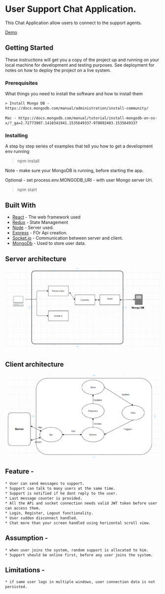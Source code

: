 
# User Support Chat Application.

This Chat Application allow users to connect to the support agents.

[Demo](https://user-support-chat-app.herokuapp.com/)

## Getting Started

These instructions will get you a copy of the project up and running on your local machine for development and testing purposes. See deployment for notes on how to deploy the project on a live system.

### Prerequisites

What things you need to install the software and how to install them

    > Install Mongo DB - 
    https://docs.mongodb.com/manual/administration/install-community/

    Mac - https://docs.mongodb.com/manual/tutorial/install-mongodb-on-os-x/?_ga=2.72773907.1410341941.1535649337-970892403.1535649337


### Installing

A step by step series of examples that tell you how to get a development env running

> npm install

Note - make sure your MongoDB is running, before starting the app.

Optional - set process.env.MONGODB_URI - with user Mongo server Uri.

> npm start

## Built With

* [React](https://reactjs.org/) - The web framework used
* [Redux](https://redux.js.org/) - State Management
* [Node](https://nodejs.org/en/) - Server used.
* [Express](https://nodejs.org/en/) - FOr Api creation.
* [Socket.io](https://socket.io/) - Communication between server and client.
* [MongoDb](https://www.mongodb.com/) - Used to store user data.

## Server architecture
![server architecture](https://github.com/ishachopde/ChatAppChallenge/blob/master/architecture/ChatAppArchitectureDiagram.png "Server Architecture")

## Client architecture
![client architecture](https://github.com/ishachopde/ChatAppChallenge/blob/master/architecture/ClientArchitecture.png "Client Architecture")

## Feature - 
    * User can send messages to support.
    * Support can talk to many users at the same time.
    * Support is notified if he dont reply to the user.
    * Last message counter is provided.
    * All the APi and socket connection needs valid JWT token before user can access them.
    * Login, Register, Logout functionality.
    * User sudden disconnect handled.
    * Chat more than your screen handled using horizontal scroll view.

## Assumption - 
    * when user joins the system, random support is allocated to him. 
    * Support should be online first, before any user joins the system.

## Limitations - 
    * if same user logs in multiple windows, user connection data is not persisted.
    


